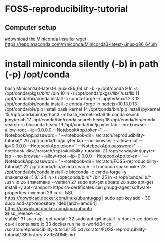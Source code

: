 # FOSS-reproducibility-tutorial   
    
## Computer setup

#download the Miniconda installer
wget https://repo.anaconda.com/miniconda/Miniconda3-latest-Linux-x86_64.sh

# install miniconda silently (-b) in path (-p) /opt/conda
bash Miniconda3-latest-Linux-x86_64.sh -b -p /opt/conda
    9  ln -s /opt/conda/pkgs/*/bin/* /bin
   10  ln -s /opt/conda/pkgs/*/lib/* /usr/lib
   11  /opt/conda/bin/conda install -c conda-forge -y jupyterlab=1.2.3
   12  /opt/conda/bin/conda install -c conda-forge -y nodejs=10.13.0
   13  /opt/conda/bin/pip install bash_kernel
   14  /opt/conda/bin/pip install ipykernel
   15  /opt/conda/bin/python3 -m bash_kernel.install
   16  conda search jupyterlab
   17  /opt/conda/bin/conda search htseq
   18  /opt/conda/bin/conda search -c bioconda htseq
   19  /opt/conda/bin/jupyter lab --no-browser --allow-root --ip=0.0.0.0 --NotebookApp.token='' --NotebookApp.password='' --notebook-dir='/scratch/reproducibility-tutorial/'
   20  /opt/conda/bin/jupyter lab --no-browser --allow-root --ip=0.0.0.0 --NotebookApp.token='' --NotebookApp.password='' --notebook-dir='/scratch/reproducibility-tutorial/'
   21  /opt/conda/bin/jupyter lab --no-browser --allow-root --ip=0.0.0.0 --NotebookApp.token='' --NotebookApp.password='' --notebook-dir='/scratch/FOSS-reproducibility-tutorial/'
   22  /opt/conda/bin/conda search -c bioconda snakemake
   23  /opt/conda/bin/conda install -c bioconda -c conda-forge -y snakemake=5.8.1
   24  ln -s /opt/conda/bin/* /bin
   25  ln -s /opt/conda/lib/* /usr/lib
   26  snakemake --version
   27  sudo apt-get update
   28  sudo apt-get install -y apt-transport-https ca-certificates curl gnupg-agent software-properties-common
   29  curl -fsSL https://download.docker.com/linux/ubuntu/gpg | sudo apt-key add -
   30  sudo add-apt-repository  "deb [arch=amd64] https://download.docker.com/linux/ubuntu \
 $(lsb_release -cs) \
 stable"
   31  sudo apt-get update
   32  sudo apt-get install -y docker-ce docker-ce-cli containerd.io
   33  docker run hello-world
   34  cd /scratch/reproducibility-tutorial/
   35  cd /scratch/FOSS-reproducibility-tutorial/
   36  history >>README.md
